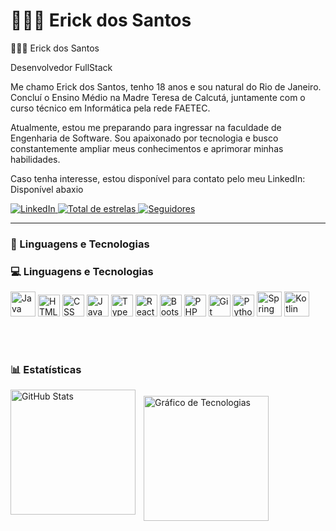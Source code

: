 # 👩🏻‍💻 Erick dos Santos
👩🏻‍💻 Erick dos Santos

Desenvolvedor FullStack

Me chamo Erick dos Santos, tenho 18 anos e sou natural do Rio de Janeiro. Concluí o Ensino Médio na Madre Teresa de Calcutá, juntamente com o curso técnico em Informática pela rede FAETEC.

Atualmente, estou me preparando para ingressar na faculdade de Engenharia de Software. Sou apaixonado por tecnologia e busco constantemente ampliar meus conhecimentos e aprimorar minhas habilidades.

Caso tenha interesse, estou disponível para contato pelo meu LinkedIn: Disponível abaxio

<p align="left"> <a href="https://www.linkedin.com/in/erick-dos-santos-bento-de-paula-355a25228/"> <img alt="LinkedIn" title="Conecte-se comigo no LinkedIn" src="https://custom-icon-badges.demolab.com/badge/LinkedIn-Connect-blue?style=for-the-badge&logo=linkedin&logoColor=white" /> </a> <a href="https://github.com/Nianck-02?tab=repositories&sort=stargazers"> <img alt="Total de estrelas" title="Total de estrelas GitHub" src="https://custom-icon-badges.demolab.com/github/stars/Nianck-02?color=55960c&style=for-the-badge&labelColor=488207&logo=star&label=Estrelas" /> </a> <a href="https://github.com/Nianck-02?tab=followers"> <img alt="Seguidores" title="Me siga no GitHub" src="https://custom-icon-badges.demolab.com/github/followers/Nianck-02?color=236ad3&labelColor=1155ba&style=for-the-badge&logo=github&label=Seguidores&logoColor=white" /> </a> </p>

---

### 🤖 Linguagens e Tecnologias

### 💻 Linguagens e Tecnologias  

<p align="left">
  <img alt="Java" title="Java" width="40px" src="https://cdn.jsdelivr.net/gh/devicons/devicon@latest/icons/java/java-original.svg"/>
  <img alt="HTML" title="HTML" width="35px" src="https://cdn.jsdelivr.net/gh/devicons/devicon@latest/icons/html5/html5-original.svg"/>
  <img alt="CSS" title="CSS" width="35px" src="https://cdn.jsdelivr.net/gh/devicons/devicon@latest/icons/css3/css3-original.svg"/>
  <img alt="JavaScript" title="JavaScript" width="35px" src="https://cdn.jsdelivr.net/gh/devicons/devicon@latest/icons/javascript/javascript-original.svg"/>
  <img alt="TypeScript" title="TypeScript" width="35px" src="https://cdn.jsdelivr.net/gh/devicons/devicon@latest/icons/typescript/typescript-original.svg"/>
  <img alt="React" title="React" width="35px" src="https://cdn.jsdelivr.net/gh/devicons/devicon@latest/icons/react/react-original.svg"/>
  <img alt="Bootstrap" title="Bootstrap" width="35px" src="https://cdn.jsdelivr.net/gh/devicons/devicon@latest/icons/bootstrap/bootstrap-original.svg"/>
  <img alt="PHP" title="PHP" width="35px" src="https://cdn.jsdelivr.net/gh/devicons/devicon@latest/icons/php/php-original.svg"/>
  <img alt="Git" title="Git" width="35px" src="https://cdn.jsdelivr.net/gh/devicons/devicon@latest/icons/git/git-original.svg"/>
  <img alt="Python" title="Python" width="35px" src="https://cdn.jsdelivr.net/gh/devicons/devicon@latest/icons/python/python-original.svg"/>
  <img alt="Spring Boot" title="Spring Boot" width="40px" src="https://cdn.jsdelivr.net/gh/devicons/devicon@latest/icons/spring/spring-original.svg"/>
  <img alt="Kotlin" title="Kotlin" width="40px" src="https://cdn.jsdelivr.net/gh/devicons/devicon@latest/icons/kotlin/kotlin-original.svg"/>
</p>


<br/>
<br/>

### 📊 Estatísticas

<p>
  <img 
    align="left" 
    alt="GitHub Stats" 
    height="200" 
    style="padding-right: 10px;" 
    src="https://github-readme-stats.vercel.app/api?username=Nianck-02&show_icons=true&theme=tokyonight&include_all_commits=true&locale=pt-br" 
  />

<img 
    align="left" 
    alt="Gráfico de Tecnologias" 
    height="200" 
    style="margin-top: 10px;" 
    src="https://github-readme-stats.vercel.app/api/top-langs/?username=Nianck-02&layout=donut&theme=tokyonight&langs_count=10&custom_title=Tecnologias" 
/>

</p>
